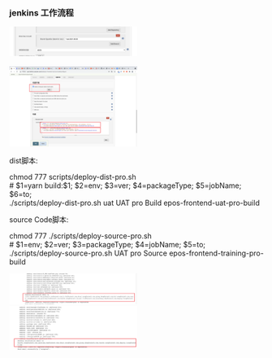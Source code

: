   <h3>jenkins 工作流程</h3>
  <p >
    <img style="width: 50%;" src="../../assets/img/branch-jenkins.png" alt=""><br>
    <br>
    <img style="width: 50%;" src="../../assets/img/shell-jenkins.png" alt="">
  </p>
  <p>dist脚本:</p>
  <p>
    chmod 777 scripts/deploy-dist-pro.sh<br>
    # $1=yarn build:$1; $2=env; $3=ver; $4=packageType; $5=jobName; $6=to;<br>
    ./scripts/deploy-dist-pro.sh uat UAT pro Build epos-frontend-uat-pro-build
  </p>
  <p>source Code脚本:</p>
  <p>
    chmod 777 ./scripts/deploy-source-pro.sh<br>
    # $1=env; $2=ver; $3=packageType; $4=jobName; $5=to;<br>
    ./scripts/deploy-source-pro.sh UAT pro Source epos-frontend-training-pro-build
  </p>

  <p>
    <img style="width: 50%;" src="../../assets/img/jenkins-dist-email.png" alt=""><br>
    <img style="width: 50%;" src="../../assets/img/jenkins-code.png" alt="">
  </p>
